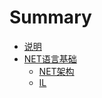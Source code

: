 # Summary

* [说明](README.md)
* [NET语言基础](Part1/netyu_yan_ji_chu.md)
   * [NET架构](Part1/Chapter1/netjia_gou.md)
   * [IL](Part1/Chapter1/il.md)

